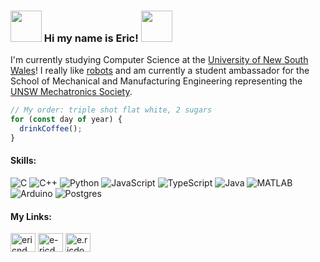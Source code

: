 ### <img src="https://media.giphy.com/media/VgCDAzcKvsR6OM0uWg/giphy.gif" width="50"> Hi my name is Eric! <img src="https://media.giphy.com/media/VgCDAzcKvsR6OM0uWg/giphy.gif" width="50">

I'm currently studying Computer Science at the [University of New South Wales](https://www.unsw.edu.au/engineering/our-schools/computer-science-and-engineering)! I really like [robots](https://www.youtube.com/watch?v=KKWVVbI5lVM) and am currently a student ambassador for the School of Mechanical and Manufacturing Engineering representing the [UNSW Mechatronics Society](https://unswmtrnsoc.org/).

```js
// My order: triple shot flat white, 2 sugars
for (const day of year) { 
  drinkCoffee();
}
```

<h4 align="left">Skills:</h3>

![C](https://img.shields.io/badge/-C-00599C?style=flat-square&logo=c)
![C++](https://img.shields.io/badge/-C%2B%2B-00599C?style=flat-square&logo=C%2B%2B&logoColor=white)
![Python](https://img.shields.io/badge/-Python-3776AB?style=flat-square&logo=Python&logoColor=white)
![JavaScript](https://img.shields.io/badge/-JavaScript-grey?style=flat-square&logo=javascript)
![TypeScript](https://img.shields.io/badge/TypeScript-%23007ACC.svg?style=flat-square&logo=typescript&logoColor=white)
![Java](https://img.shields.io/badge/-Java-orange?style=flat-square&logo=Java)
![MATLAB](https://img.shields.io/badge/-MATLAB-0076A8?style=flat-square&logo=Mathworks&logoColor=white)
![Arduino](https://img.shields.io/badge/Arduino-grey?style=flat-square&logo=arduino)
![Postgres](https://img.shields.io/badge/Postgres-%23316192.svg?style=flat-square&logo=postgresql&logoColor=white)


<h4 align="left">My Links:</h3>
<p align="left">
<a href="https://linkedin.com/in/ericnd" target="blank"><img align="center" src="https://raw.githubusercontent.com/rahuldkjain/github-profile-readme-generator/master/src/images/icons/Social/linked-in-alt.svg" alt="ericnd" height="30" width="40" /></a>
<a href="https://www.leetcode.com/e-ricd" target="blank"><img align="center" src="https://raw.githubusercontent.com/rahuldkjain/github-profile-readme-generator/master/src/images/icons/Social/leet-code.svg" alt="e-ricd" height="30" width="40" /></a>
<a href="https://instagram.com/e.ricdo" target="blank"><img align="center" src="https://raw.githubusercontent.com/rahuldkjain/github-profile-readme-generator/master/src/images/icons/Social/instagram.svg" alt="e.ricdo" height="30" width="40" /></a>
</p>

<!--
**ericnd/ericnd** is a ✨ _special_ ✨ repository because its `README.md` (this file) appears on your GitHub profile.

Here are some ideas to get you started:

- 🔭 I’m currently working on ...
- 🌱 I’m currently learning ...
- 👯 I’m looking to collaborate on ...
- 🤔 I’m looking for help with ...
- 💬 Ask me about ...
- 📫 How to reach me: ...
- 😄 Pronouns: ...
- ⚡ Fun fact: ...
-->
